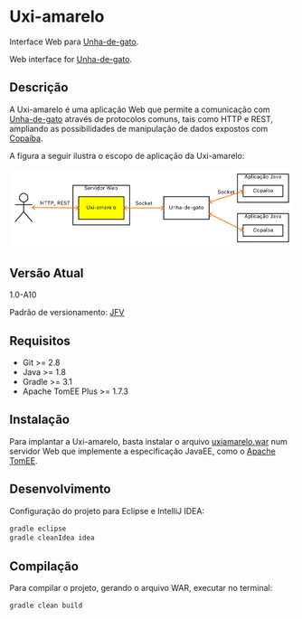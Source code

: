 # Uxi-amarelo

Interface Web para [Unha-de-gato](http://joseflavio.com/unhadegato).

Web interface for [Unha-de-gato](http://joseflavio.com/unhadegato).

## Descrição

A Uxi-amarelo é uma aplicação Web que permite a comunicação com [Unha-de-gato](http://joseflavio.com/unhadegato) através de protocolos comuns, tais como HTTP e REST, ampliando as possibilidades de manipulação de dados expostos com [Copaíba](http://joseflavio.com/copaiba).

A figura a seguir ilustra o escopo de aplicação da Uxi-amarelo:

<img src="projeto/EsquemaGeral.png">

## Versão Atual

1.0-A10

Padrão de versionamento: [JFV](http://joseflavio.com/jfv)

## Requisitos

* Git >= 2.8
* Java >= 1.8
* Gradle >= 3.1
* Apache TomEE Plus >= 1.7.3

## Instalação

Para implantar a Uxi-amarelo, basta instalar o arquivo [uxiamarelo.war](https://github.com/joseflaviojr/uxiamarelo/releases/download/1.0-A10/uxiamarelo.war) num servidor Web que implemente a especificação JavaEE, como o [Apache TomEE](http://tomee.apache.org/).

## Desenvolvimento

Configuração do projeto para Eclipse e IntelliJ IDEA:

```sh
gradle eclipse
gradle cleanIdea idea
```

## Compilação

Para compilar o projeto, gerando o arquivo WAR, executar no terminal:

```sh
gradle clean build
```